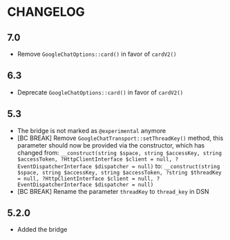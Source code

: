 CHANGELOG
=========

7.0
---

 * Remove `GoogleChatOptions::card()` in favor of `cardV2()`

6.3
---

 * Deprecate `GoogleChatOptions::card()` in favor of `cardV2()`

5.3
---

 * The bridge is not marked as `@experimental` anymore
 * [BC BREAK] Remove `GoogleChatTransport::setThreadKey()` method, this parameter should now be provided via the constructor,
   which has changed from:
   `__construct(string $space, string $accessKey, string $accessToken, ?HttpClientInterface $client = null, ?EventDispatcherInterface $dispatcher = null)`
   to:
   `__construct(string $space, string $accessKey, string $accessToken, ?string $threadKey = null, ?HttpClientInterface $client = null, ?EventDispatcherInterface $dispatcher = null)`
 * [BC BREAK] Rename the parameter `threadKey` to `thread_key` in DSN

5.2.0
-----

 * Added the bridge

